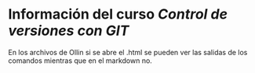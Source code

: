 # Información del curso *Control de versiones con GIT*
En los archivos de Ollin si se abre el .html se pueden ver las salidas de los comandos mientras que en el markdown no.
